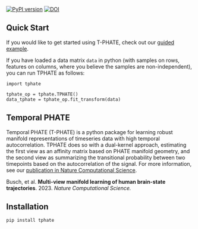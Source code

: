 [![PyPI version](https://badge.fury.io/py/tphate.svg)](https://badge.fury.io/py/tphate) [![DOI](https://zenodo.org/badge/493851738.svg)](https://zenodo.org/badge/latestdoi/493851738)

## Quick Start
If you would like to get started using T-PHATE, check out our [guided example](https://github.com/KrishnaswamyLab/TPHATE/blob/main/tests/usage.ipynb).

If you have loaded a data matrix `data` in python (with samples on rows, features on columns, where you believe the samples are non-independent), you can run TPHATE as follows:

```
import tphate

tphate_op = tphate.TPHATE()
data_tphate = tphate_op.fit_transform(data)
```


## Temporal PHATE

Temporal PHATE (T-PHATE) is a python package for learning robust manifold representations of timeseries data with high temporal autocorrelation. TPHATE does so with a dual-kernel approach, estimating the first view as an affinity matrix based on PHATE manifold geometry, and the second view as summarizing the transitional probability between two timepoints based on the autocorrelation of the signal. For more information, see our [publication in Nature Computational Science](https://www.nature.com/articles/s43588-023-00419-0).

Busch, et al. **Multi-view manifold learning of human brain-state trajectories**. 2023. *Nature Computational Science.*


## Installation

`pip install tphate`

